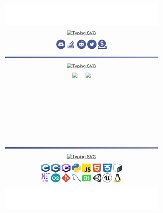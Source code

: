 <p align='center'><img src="resources/svg/header.svg"></p>

<p align='center'><a href="https://git.io/typing-svg"><img src="https://readme-typing-svg.herokuapp.com?font=Fira+Code&weight=700&size=24&duration=3000&pause=100&color=4A5897&center=true&vCenter=true&width=435&lines=Wecome+to+my+profile;I'm+ByteCorum" alt="Typing SVG" /></a></p>

<p align='center'>
<a href="https://discordapp.com/users/798503509522645012/"><img src="resources/svg/discord.svg" width="30" height="30" fill="#4A5897"></a>
<a href="https://stackoverflow.com/users/26622521/bytecorum"><img src="resources/svg/stackoverflow.svg" width="30" height="30" fill="#4A5897"></a>
<a href="https://www.reddit.com/user/ByteCorum/"><img src="resources/svg/reddit.svg" width="30" height="30" fill="#4A5897"></a>
<a href="https://x.com/ByteCorum"><img src="resources/svg/twitter.svg" width="30" height="30" fill="#4A5897"></a>
<a href="https://ko-fi.com/bytecorum"><img src="resources/svg/donate.svg" width="30" height="30" fill="#4A5897"></a>
</a>
</p>

<p align='center'><img src="resources/svg/line.svg" width="750" ></p>

<!--<p align='center'><img src="https://github-widgetbox.vercel.app/api/profile?username=bytecorum&data=followers,repositories,stars,commits&theme=nautilus" width="800"></p>

<p align='center'><img src="https://github-widgetbox.vercel.app/api/skills?languages=cpp,csharp,c,python,js,html,css,bash,json,mysql,powershell,lua,markdown&theme=nautilus" width="800"></p>-->

<p align='center'><a href="https://git.io/typing-svg"><img src="https://readme-typing-svg.herokuapp.com?font=Fira+Code&weight=500&size=20&duration=3000&pause=3100&color=4A5897&center=true&vCenter=true&width=435&lines=Github Statistic" alt="Typing SVG" /></a></p>
<p align='center'>
  <img src="https://github-readme-stats.vercel.app/api/?username=bytecorum&rank_icon=github&show_icons=true&show=reviews&hide_rank=true&theme=tokyonight&border_color=384373&bg_color=384373&text_color=E7E7E7&title_color=7186E6&border_radius=15&ring_color=608DD9&card_width=340" height="220" style="display:inline-block;">
  &nbsp;&nbsp;&nbsp;&nbsp;&nbsp;
  <img src="https://github-readme-stats.vercel.app/api/top-langs/?username=bytecorum&hide_progress=false&layout=donut&size_weight=0.5&count_weight=0.5&theme=tokyonight&border_color=384373&bg_color=384373&text_color=E7E7E7&title_color=7186E6&border_radius=15&card_width=280" height="220" style="display:inline-block;">
</p>

<p align='center'><img src="resources/svg/line.svg" width="750" ></p>
<p align='center'><a href="https://git.io/typing-svg"><img src="https://readme-typing-svg.herokuapp.com?font=Fira+Code&weight=500&size=20&duration=3000&pause=3100&color=4A5897&center=true&vCenter=true&width=435&lines=My Tech Stack" alt="Typing SVG" /></a></p>

<p align='center'>
<img src="resources/svg/c.svg" width="30" height="30"></a>
<img src="resources/svg/cpp.svg" width="30" height="30"></a>
<img src="resources/svg/csharp.svg" width="30" height="30"></a>
<img src="resources/svg/python.svg" width="30" height="30"></a>
<img src="resources/svg/javascript.svg" width="30" height="30"></a>
<img src="resources/svg/html.svg" width="30" height="30"></a>
<img src="resources/svg/css.svg" width="30" height="30"></a>
<img src="resources/svg/bash.svg" width="30" height="30"><br>
<img src="resources/svg/dotnet.svg" width="30" height="30">
<img src="resources/svg/arduino.svg" width="30" height="30">
<img src="resources/svg/git.svg" width="30" height="30">
<img src="resources/svg/mysql.svg" width="30" height="30">
<img src="resources/svg/at.svg" width="30" height="30">
<img src="resources/svg/unity.svg" width="30" height="30">
<img src="resources/svg/ue.svg" width="30" height="30">
<img src="resources/svg/linux.svg" width="30" height="30">
</p>

<!--<p align='center'>
  <img src="https://github-readme-stats.vercel.app/api/pin?username=bytecorum&repo=DragonBurn&theme=tokyonight&border_color=162238&bg_color=162238&text_color=BFBFBF&title_color=EAB622&border_radius=15" width="370" style="display:inline-block;">
    &nbsp;&nbsp;&nbsp;&nbsp;&nbsp;
  <img src="https://github-readme-stats.vercel.app/api/pin?username=bytecorum&repo=BIOS&theme=tokyonight&border_color=162238&bg_color=162238&text_color=BFBFBF&title_color=EAB622&border_radius=15" width="370" style="display:inline-block;">
</p>

<p align='center'>
  <img src="https://github-readme-stats.vercel.app/api/pin?username=bytecorum&repo=Py-Shield&theme=tokyonight&border_color=162238&bg_color=162238&text_color=BFBFBF&title_color=EAB622&border_radius=15" width="370" style="display:inline-block;">
    &nbsp;&nbsp;&nbsp;&nbsp;&nbsp;
  <img src="https://github-readme-stats.vercel.app/api/pin?username=bytecorum&repo=Developers-Life&theme=tokyonight&border_color=162238&bg_color=162238&text_color=BFBFBF&title_color=EAB622&border_radius=15" width="370" style="display:inline-block;">
</p>-->

<p align='center'><img src="resources/svg/footer.svg"></p>
